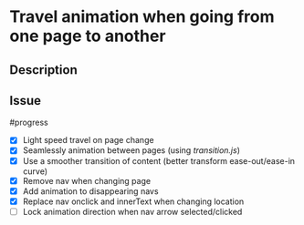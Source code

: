 # Travel animation when going from one page to another
## Description

## Issue 
#progress
- [x] Light speed travel on page change
- [x] Seamlessly animation between pages (using *transition.js*)
- [x] Use a smoother transition of content (better transform ease-out/ease-in curve)
- [x] Remove nav when changing page
- [x] Add animation to disappearing navs
- [x] Replace nav onclick and innerText when changing location
- [ ] Lock animation direction when nav arrow selected/clicked